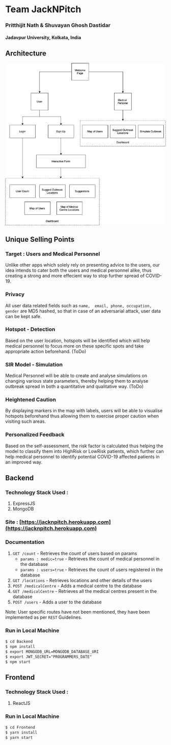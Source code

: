# Team JackNPitch 
### Pritthijit Nath & Shuvayan Ghosh Dastidar
#### Jadavpur University, Kolkata, India

## Architecture
![image](architecture.png)

## Unique Selling Points
### Target : Users and Medical Personnel
Unlike other apps which solely rely on presenting advice to the users, our idea intends to cater both the users and medical personnel alike, thus creating a strong and more effecient way to stop further spread of COVID-19.
### Privacy
All user data related fields such as `name,  email, phone, occupation, gender` are MD5 hashed, so that in case of an adversarial attack, user data can be kept safe. 
### Hotspot - Detection  
Based on the user location, hotspots will be identified which will help medical personnel to focus more on these specific spots and take appropriate action beforehand. (ToDo)
### SIR Model - Simulation
Medical Personnel will be able to create and analyse simulations on changing various state parameters, thereby helping them to analyse outbreak spread in both a quantitative and qualitative way. (ToDo)
### Heightened Caution
By displaying markers in the map with labels, users will be able to visualise hotspots beforehand thus allowing them to exercise proper caution when visiting such areas.
### Personalized Feedback
Based on the self-assessment, the risk factor is calculated thus helping the model to classify them into HighRisk or LowRisk patients, which further can help medical personnel to identify potential COVID-19 affected patients in an improved way.

## Backend
### Technology Stack Used :
1. ExpressJS
2. MongoDB

### Site :   [https://jacknpitch.herokuapp.com](https://jacknpitch.herokuapp.com) 

### Documentation
1. `GET /count` - Retrieves the count of users based on params 
	* `params : medic=true` - Retrieves the count of medical personnel in the database 
	* `params : users=true` - Retrieves the count of users registered in the database
2. `GET /locations` - Retrieves locations  and other details of the users
3. `POST /medicalCentre` - Adds a medical centre to the database
4.  `GET /medicalCentre` - Retrieves all the medical centres present in the database
5. `POST /users` - Adds a user to the database

Note: User specific routes have not been mentioned, they have been implemented as per `REST` Guidelines.


### Run in Local Machine
``` 
$ cd Backend
$ npm install
$ export MONGODB_URL=MONGODB_DATABASE_URI
$ export JWT_SECRET="PROGRAMMERS_DATE"
$ npm start 
```

## Frontend
### Technology Stack Used :
1. ReactJS

### Run in Local Machine
``` 
$ cd Frontend
$ yarn install
$ yarn start
```
